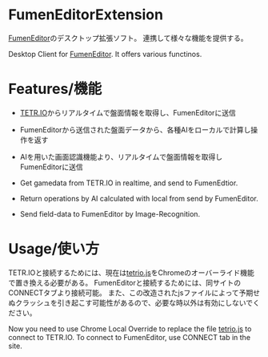 # FumenEditorExtension
[FumenEditor](https://github.com/CSDotNET0211/FumenEditor)のデスクトップ拡張ソフト。
連携して様々な機能を提供する。

Desktop Client for [FumenEditor](https://github.com/CSDotNET0211/FumenEditor).
It offers various functinos.

# Features/機能
- [TETR.IO](http://tetr.io)からリアルタイムで盤面情報を取得し、FumenEditorに送信
- FumenEditorから送信された盤面データから、各種AIをローカルで計算し操作を返す
- AIを用いた画面認識機能より、リアルタイムで盤面情報を取得しFumenEditorに送信  

- Get gamedata from TETR.IO in realtime, and send to FumenEdtior. 
- Return operations by AI calculated with local from send by FumenEditor.
- Send field-data to FumenEditor by Image-Recognition.

# Usage/使い方
TETR.IOと接続するためには、現在は[tetrio.js](URL)をChromeのオーバーライド機能で置き換える必要がある。
FumenEditorと接続するためには、同サイトのCONNECTタブより接続可能。
また、この改造されたjsファイルによって予期せぬクラッシュを引き起こす可能性があるので、必要な時以外は有効にしないでください。

Now you need to use Chrome Local Override to replace the file [tetrio.js](URL) to connect to TETR.IO.
To connect to FumenEditor, use CONNECT tab in the site.


